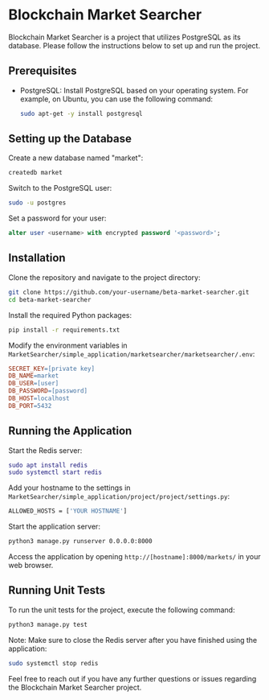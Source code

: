 # Blockchain Market Searcher

Blockchain Market Searcher is a project that utilizes PostgreSQL as its database. Please follow the instructions below to set up and run the project.

## Prerequisites

- PostgreSQL: Install PostgreSQL based on your operating system. For example, on Ubuntu, you can use the following command:
  ```bash
  sudo apt-get -y install postgresql
  ```

## Setting up the Database

Create a new database named "market":
```bash
createdb market
```

Switch to the PostgreSQL user:
```bash
sudo -u postgres
```

Set a password for your user:
```sql
alter user <username> with encrypted password '<password>';
```

## Installation

Clone the repository and navigate to the project directory:
```bash
git clone https://github.com/your-username/beta-market-searcher.git
cd beta-market-searcher
```

Install the required Python packages:
```bash
pip install -r requirements.txt
```

Modify the environment variables in `MarketSearcher/simple_application/marketsearcher/marketsearcher/.env`:
```makefile
SECRET_KEY=[private key]
DB_NAME=market
DB_USER=[user]
DB_PASSWORD=[password]
DB_HOST=localhost
DB_PORT=5432
```

## Running the Application

Start the Redis server:
```lua
sudo apt install redis
sudo systemctl start redis
```

Add your hostname to the settings in `MarketSearcher/simple_application/project/project/settings.py`:
```css
ALLOWED_HOSTS = ['YOUR HOSTNAME']
```

Start the application server:
```bash
python3 manage.py runserver 0.0.0.0:8000
```

Access the application by opening `http://[hostname]:8000/markets/` in your web browser.

## Running Unit Tests

To run the unit tests for the project, execute the following command:
```bash
python3 manage.py test
```

Note: Make sure to close the Redis server after you have finished using the application:
```bash
sudo systemctl stop redis
```

Feel free to reach out if you have any further questions or issues regarding the Blockchain Market Searcher project.
